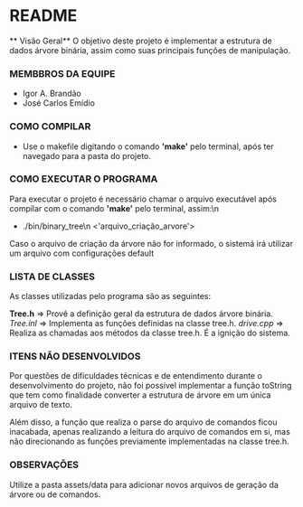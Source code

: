 # README #
** Visão Geral**
O objetivo deste projeto é implementar a estrutura de dados árvore binária, assim como suas principais funções de manipulação.

### MEMBBROS DA EQUIPE ###
* Igor A. Brandão
* José Carlos Emídio

### COMO COMPILAR ###
* Use o makefile digitando o comando **'make'** pelo terminal, após ter navegado para a pasta do projeto.

### COMO EXECUTAR O PROGRAMA ###
Para executar o projeto é necessário chamar o arquivo executável após compilar com o comando **'make'** pelo terminal,
assim:\n
* ./bin/binary_tree\n <'arquivo_criação_arvore'>

Caso o arquivo de criação da árvore não for informado, o sistemá irá utilizar um arquivo com configurações default

### LISTA DE CLASSES ###
As classes utilizadas pelo programa são as seguintes:

**Tree.h** 		=> Provê a definição geral da estrutura de dados árvore binária.
*Tree.inl* 		=> Implementa as funções definidas na classe tree.h.
*drive.cpp* 	=> Realiza as chamadas aos métodos da classe tree.h. É a ignição do sistema.

### ITENS NÃO DESENVOLVIDOS ###
Por questões de dificuldades técnicas e de entendimento durante o desenvolvimento do projeto, não foi possível
implementar a função toString que tem como finalidade converter a estrutura de árvore em um única arquivo de texto.

Além disso, a função que realiza o parse do arquivo de comandos ficou inacabada, apenas realizando a leitura do arquivo
de comandos em si, mas não direcionando as funções previamente implementadas na classe tree.h.

### OBSERVAÇÕES ###
Utilize a pasta assets/data para adicionar novos arquivos de geração da árvore ou de comandos.